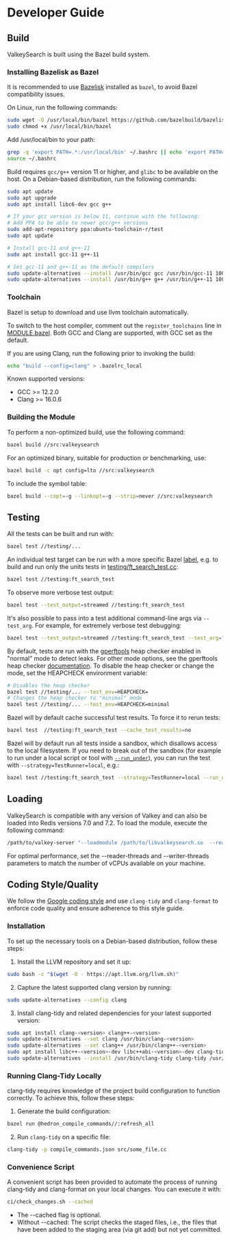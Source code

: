 # Developer Guide


## Build

ValkeySearch is built using the Bazel build system.

### Installing Bazelisk as Bazel

It is recommended to use [Bazelisk](https://github.com/bazelbuild/bazelisk) installed as `bazel`, to avoid Bazel compatibility issues.

On Linux, run the following commands:

```bash
sudo wget -O /usr/local/bin/bazel https://github.com/bazelbuild/bazelisk/releases/latest/download/bazelisk-linux-$([ $(uname -m) = "aarch64" ] && echo "arm64" || echo "amd64")
sudo chmod +x /usr/local/bin/bazel
```

Add /usr/local/bin to your path:

```bash
grep -q 'export PATH=.*:/usr/local/bin' ~/.bashrc || echo 'export PATH=$PATH:/usr/local/bin' >> ~/.bashrc
source ~/.bashrc
```

Build requires `gcc/g++` version 11 or higher, and `glibc` to be available on the host. On a Debian-based distribution, run the following commands:

```bash
sudo apt update
sudo apt upgrade
sudo apt install libc6-dev gcc g++

# If your gcc version is below 11, continue with the following:
# Add PPA to be able to newer gcc/g++ versions
sudo add-apt-repository ppa:ubuntu-toolchain-r/test
sudo apt update

# Install gcc-11 and g++-11
sudo apt install gcc-11 g++-11

# Set gcc-11 and g++-11 as the default compilers
sudo update-alternatives --install /usr/bin/gcc gcc /usr/bin/gcc-11 100
sudo update-alternatives --install /usr/bin/g++ g++ /usr/bin/g++-11 100
```

### Toolchain


Bazel is setup to download and use llvm toolchain automatically.


To switch to the host compiler, comment out the `register_toolchains` line 
in [MODULE.bazel](https://github.com/valkey-io/valkey-search/blob/main/MODULE.bazel#L29).
Both GCC and Clang are supported, with GCC set as the default.


If you are using Clang, run the following prior to invoking the build:


```bash
echo "build --config=clang" > .bazelrc_local
```


Known supported versions:
- GCC >= 12.2.0
- Clang >= 16.0.6


### Building the Module

To perform a non-optimized build, use the following command:

```bash
bazel build //src:valkeysearch
```

For an optimized binary, suitable for production or benchmarking, use:

```bash
bazel build -c opt config=lto //src:valkeysearch
```

To include the symbol table:

```bash
bazel build --copt=-g --linkopt=-g --strip=never //src:valkeysearch
```

## Testing

All the tests can be built and run with:

```bash
bazel test //testing/...
```

An individual test target can be run with a more specific Bazel [label](https://bazel.build/versions/master/docs/build-ref.html#Labels), e.g. to build and run only
the units tests in [testing/ft_search_test.cc](https://github.com/valkey-io/valkey-search/blob/main/testing/ft_search_test.cc):

```bash
bazel test //testing:ft_search_test
```

To observe more verbose test output:

```bash
bazel test --test_output=streamed //testing:ft_search_test
```

It's also possible to pass into a test additional command-line args via `--test_arg`. For
example, for extremely verbose test debugging:

```bash
bazel test --test_output=streamed //testing:ft_search_test --test_arg="-l trace"
```

By default, tests are run with the [gperftools](https://github.com/gperftools/gperftools) heap
checker enabled in "normal" mode to detect leaks. For other mode options, see the gperftools
heap checker [documentation](https://gperftools.github.io/gperftools/heap_checker.html). To
disable the heap checker or change the mode, set the HEAPCHECK environment variable:

```bash
# Disables the heap checker
bazel test //testing/... --test_env=HEAPCHECK=
# Changes the heap checker to "minimal" mode
bazel test //testing/... --test_env=HEAPCHECK=minimal
```

Bazel will by default cache successful test results. To force it to rerun tests:

```bash
bazel test  //testing:ft_search_test --cache_test_results=no
```

Bazel will by default run all tests inside a sandbox, which disallows access to the
local filesystem. If you need to break out of the sandbox (for example to run under a
local script or tool with [`--run_under`](https://docs.bazel.build/versions/master/user-manual.html#flag--run_under)),
you can run the test with `--strategy=TestRunner=local`, e.g.:

```bash
bazel test //testing:ft_search_test --strategy=TestRunner=local --run_under=/some/path/foobar.sh
```

## Loading

ValkeySearch is compatible with any version of Valkey and can also be loaded into Redis versions 7.0 and 7.2. To load the module, execute the following command:

```bash
/path/to/valkey-server "--loadmodule /path/to/libvalkeysearch.so  --reader-threads 64 --writer-threads 64"
```

For optimal performance, set the --reader-threads and --writer-threads parameters to match the number of vCPUs available on your machine.

## Coding Style/Quality

We follow the [Google coding style](https://google.github.io/styleguide/) and use `clang-tidy` and `clang-format` to enforce code quality and ensure adherence to this style guide.

### Installation

To set up the necessary tools on a Debian-based distribution, follow these steps:


1. Install the LLVM repository and set it up:
```bash
sudo bash -c "$(wget -O - https://apt.llvm.org/llvm.sh)"
```
2. Capture the latest supported clang version by running:

```bash
sudo update-alternatives --config clang
```
3. Install clang-tidy and related dependencies for your latest supported version:
```bash
sudo apt install clang-<version> clang++-<version>
sudo update-alternatives --set clang /usr/bin/clang-<version>
sudo update-alternatives --set clang++ /usr/bin/clang++-<version>
sudo apt install libc++-<version>-dev libc++abi-<version>-dev clang-tidy-<version>
sudo update-alternatives --install /usr/bin/clang-tidy clang-tidy /usr/bin/clang-tidy-<version> 100
```

### Running Clang-Tidy Locally
clang-tidy requires knowledge of the project build configuration to function correctly. To achieve this, follow these steps:

1. Generate the build configuration:
```bash
bazel run @hedron_compile_commands//:refresh_all
```

2. Run `clang-tidy` on a specific file: 
```bash
clang-tidy -p compile_commands.json src/some_file.cc
```


### Convenience Script

A convenient script has been provided to automate the process of running clang-tidy and clang-format on your local changes. You can execute it with:

```bash
ci/check_changes.sh --cached
```

- The --cached flag is optional.
- Without --cached: The script checks the staged files, i.e., the files that have been added to the staging area (via git add) but not yet committed.
